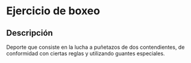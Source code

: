 # Ejercicio de boxeo

## Descripción
Deporte que consiste en la lucha a puñetazos de dos contendientes, de conformidad con ciertas reglas y utilizando guantes especiales.
